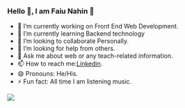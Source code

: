### Hello 🤝, I am Faiu Nahin 👋

- 🔭 I’m currently working on Front End Web Development.
- 🌱 I’m currently learning Backend technology
- 👯 I’m looking to collaborate Personally.
- 🤔 I’m looking for help from others.
- 💬 Ask me about web or any teach-related information.
- 📫 How to reach me:[Linkedin](https://www.linkedin.com/in/faius-mojumder-nahin/).
- 😄 Pronouns: He/His.
- ⚡ Fun fact: All time I am listening music.

<img src="https://github-readme-stats.vercel.app/api?username=FaiusNahin&&show_icons=true&title_color=ffffff&icon_color=cead82&text_color=daf7dc&bg_color=151515" />
